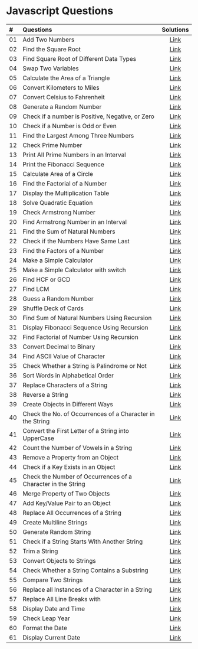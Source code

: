 # Javascript Questions

|  #  | Questions                                                                                                  | Solutions                                                                         |
| :- | :--------------------------------------------------------------------------------------------------------------------------- | :---------------------------------------------------------------------------------: |
| 01  | Add Two Numbers | [Link](https://github.com/anandkumardev/javascript-questions/blob/main/01-question.js)
| 02  | Find the Square Root | [Link](https://github.com/anandkumardev/javascript-questions/blob/main/02-question.js)
| 03  | Find Square Root of Different Data Types | [Link](https://github.com/anandkumardev/javascript-questions/blob/main/03-question.js)
| 04  | Swap Two Variables | [Link](https://github.com/anandkumardev/javascript-questions/blob/main/04-question.js)
| 05  | Calculate the Area of a Triangle | [Link](https://github.com/anandkumardev/javascript-questions/blob/main/05-question.js)
| 06  | Convert Kilometers to Miles | [Link](https://github.com/anandkumardev/javascript-questions/blob/main/06-question.js)
| 07  | Convert Celsius to Fahrenheit | [Link](https://github.com/anandkumardev/javascript-questions/blob/main/07-question.js)
| 08  | Generate a Random Number | [Link](https://github.com/anandkumardev/javascript-questions/blob/main/08-question.js)
| 09  | Check if a number is Positive, Negative, or Zero | [Link](https://github.com/anandkumardev/javascript-questions/blob/main/09-question.js)
| 10  | Check if a Number is Odd or Even | [Link](https://github.com/anandkumardev/javascript-questions/blob/main/10-question.js)
| 11  | Find the Largest Among Three Numbers | [Link](https://github.com/anandkumardev/javascript-questions/blob/main/11-question.js)
| 12  | Check Prime Number | [Link](https://github.com/anandkumardev/javascript-questions/blob/main/12-question.js)
| 13  | Print All Prime Numbers in an Interval | [Link](https://github.com/anandkumardev/javascript-questions/blob/main/13-question.js)
| 14  | Print the Fibonacci Sequence | [Link](https://github.com/anandkumardev/javascript-questions/blob/main/14-question.js)
| 15  | Calculate Area of a Circle | [Link](https://github.com/anandkumardev/javascript-questions/blob/main/15-question.js)
| 16  | Find the Factorial of a Number | [Link](https://github.com/anandkumardev/javascript-questions/blob/main/16-question.js)
| 17  | Display the Multiplication Table | [Link](https://github.com/anandkumardev/javascript-questions/blob/main/17-question.js)
| 18  | Solve Quadratic Equation | [Link](https://github.com/anandkumardev/javascript-questions/blob/main/18-question.js)
| 19  | Check Armstrong Number | [Link](https://github.com/anandkumardev/javascript-questions/blob/main/19-question.js)
| 20  | Find Armstrong Number in an Interval | [Link](https://github.com/anandkumardev/javascript-questions/blob/main/20-question.js)
| 21  | Find the Sum of Natural Numbers | [Link](https://github.com/anandkumardev/javascript-questions/blob/main/21-question.js)
| 22  | Check if the Numbers Have Same Last | [Link](https://github.com/anandkumardev/javascript-questions/blob/main/22-question.js)
| 23  | Find the Factors of a Number | [Link](https://github.com/anandkumardev/javascript-questions/blob/main/23-question.js)
| 24  | Make a Simple Calculator | [Link](https://github.com/anandkumardev/javascript-questions/blob/main/24-question.js)
| 25  | Make a Simple Calculator with switch | [Link](https://github.com/anandkumardev/javascript-questions/blob/main/25-question.js)
| 26  | Find HCF or GCD | [Link](https://github.com/anandkumardev/javascript-questions/blob/main/26-question.js)
| 27  | Find LCM | [Link](https://github.com/anandkumardev/javascript-questions/blob/main/27-question.js)
| 28  | Guess a Random Number | [Link](https://github.com/anandkumardev/javascript-questions/blob/main/28-question.js)
| 29  | Shuffle Deck of Cards | [Link](https://github.com/anandkumardev/javascript-questions/blob/main/29-question.js)
| 30  | Find Sum of Natural Numbers Using Recursion | [Link](https://github.com/anandkumardev/javascript-questions/blob/main/30-question.js)
| 31  | Display Fibonacci Sequence Using Recursion | [Link](https://github.com/anandkumardev/javascript-questions/blob/main/31-question.js)
| 32  | Find Factorial of Number Using Recursion | [Link](https://github.com/anandkumardev/javascript-questions/blob/main/32-question.js)
| 33  | Convert Decimal to Binary | [Link](https://github.com/anandkumardev/javascript-questions/blob/main/33-question.js)
| 34  | Find ASCII Value of Character | [Link](https://github.com/anandkumardev/javascript-questions/blob/main/34-question.js)
| 35  | Check Whether a String is Palindrome or Not | [Link](https://github.com/anandkumardev/javascript-questions/blob/main/35-question.js)
| 36  | Sort Words in Alphabetical Order | [Link](https://github.com/anandkumardev/javascript-questions/blob/main/36-question.js)
| 37  | Replace Characters of a String | [Link](https://github.com/anandkumardev/javascript-questions/blob/main/37-question.js)
| 38  | Reverse a String | [Link](https://github.com/anandkumardev/javascript-questions/blob/main/38-question.js)
| 39  | Create Objects in Different Ways | [Link](https://github.com/anandkumardev/javascript-questions/blob/main/39-question.js)
| 40  | Check the No. of Occurrences of a Character in the String | [Link](https://github.com/anandkumardev/javascript-questions/blob/main/40-question.js)
| 41  | Convert the First Letter of a String into UpperCase | [Link](https://github.com/anandkumardev/javascript-questions/blob/main/41-question.js)
| 42  | Count the Number of Vowels in a String | [Link](https://github.com/anandkumardev/javascript-questions/blob/main/42-question.js)
| 43  | Remove a Property from an Object | [Link](https://github.com/anandkumardev/javascript-questions/blob/main/43-question.js)
| 44  | Check if a Key Exists in an Object | [Link](https://github.com/anandkumardev/javascript-questions/blob/main/44-question.js)
| 45 | Check the Number of Occurrences of a Character in the String | [Link](https://github.com/anandkumardev/javascript-questions/blob/main/45-question.js)
| 46 | Merge Property of Two Objects | [Link](https://github.com/anandkumardev/javascript-questions/blob/main/46-question.js)
| 47 | Add Key/Value Pair to an Object | [Link](https://github.com/anandkumardev/javascript-questions/blob/main/47-question.js)
| 48 | Replace All Occurrences of a String | [Link](https://github.com/anandkumardev/javascript-questions/blob/main/48-question.js)
| 49 | Create Multiline Strings | [Link](https://github.com/anandkumardev/javascript-questions/blob/main/49-question.js)
| 50 | Generate Random String | [Link](https://github.com/anandkumardev/javascript-questions/blob/main/50-question.js)
| 51 | Check if a String Starts With Another String | [Link](https://github.com/anandkumardev/javascript-questions/blob/main/51-question.js)
| 52 | Trim a String | [Link](https://github.com/anandkumardev/javascript-questions/blob/main/52-question.js)
| 53 | Convert Objects to Strings | [Link](https://github.com/anandkumardev/javascript-questions/blob/main/53-question.js)
| 54 | Check Whether a String Contains a Substring | [Link](https://github.com/anandkumardev/javascript-questions/blob/main/54-question.js)
| 55 | Compare Two Strings | [Link](https://github.com/anandkumardev/javascript-questions/blob/main/55-question.js)
| 56 | Replace all Instances of a Character in a String | [Link](https://github.com/anandkumardev/javascript-questions/blob/main/56-question.js)
| 57 | Replace All Line Breaks with | [Link](https://github.com/anandkumardev/javascript-questions/blob/main/57-question.js)
| 58 | Display Date and Time | [Link](https://github.com/anandkumardev/javascript-questions/blob/main/58-question.js)
| 59 | Check Leap Year | [Link](https://github.com/anandkumardev/javascript-questions/blob/main/59-question.js)
| 60 | Format the Date | [Link](https://github.com/anandkumardev/javascript-questions/blob/main/60-question.js)
| 61 | Display Current Date | [Link](https://github.com/anandkumardev/javascript-questions/blob/main/61-question.js)